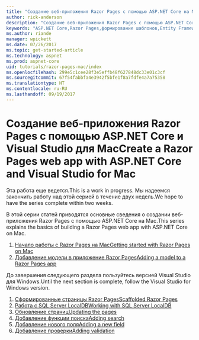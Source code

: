 ```yaml
---
title: "Создание веб-приложения Razor Pages с помощью ASP.NET Core на Mac"
author: rick-anderson
description: "Создание веб-приложения Razor Pages с помощью ASP.NET Core и EF Core."
keywords: "ASP.NET Core,Razor Pages,формирование шаблонов,Entity Framework Core,EF,EF Core,база данных,mac,macOS,Visual Studio для Mac"
ms.author: riande
manager: wpickett
ms.date: 07/26/2017
ms.topic: get-started-article
ms.technology: aspnet
ms.prod: aspnet-core
uid: tutorials/razor-pages-mac/index
ms.openlocfilehash: 299e5c1cee28f3e5effb48f627848dc33e01c3cf
ms.sourcegitcommit: 67f54fabbfa4e3942f5bfe1f8a7fdfe4a7a75358
ms.translationtype: HT
ms.contentlocale: ru-RU
ms.lasthandoff: 09/19/2017
---
```

# <a name="create-a-razor-pages-web-app-with-aspnet-core-and-visual-studio-for-mac"></a><span data-ttu-id="fcf87-104">Создание веб-приложения Razor Pages с помощью ASP.NET Core и Visual Studio для Mac</span><span class="sxs-lookup"><span data-stu-id="fcf87-104">Create a Razor Pages web app with ASP.NET Core and Visual Studio for Mac</span></span>

<span data-ttu-id="fcf87-105">Эта работа еще ведется.</span><span class="sxs-lookup"><span data-stu-id="fcf87-105">This is a work in progress.</span></span> <span data-ttu-id="fcf87-106">Мы надеемся закончить работу над этой серией в течение двух недель.</span><span class="sxs-lookup"><span data-stu-id="fcf87-106">We hope to have the series complete within two weeks.</span></span>

<span data-ttu-id="fcf87-107">В этой серии статей приводятся основные сведения о создании веб-приложения Razor Pages с помощью ASP.NET Core на Mac.</span><span class="sxs-lookup"><span data-stu-id="fcf87-107">This series explains the basics of building a Razor Pages web app with ASP.NET Core on Mac.</span></span>

1. [<span data-ttu-id="fcf87-108">Начало работы с Razor Pages на Mac</span><span class="sxs-lookup"><span data-stu-id="fcf87-108">Getting started with Razor Pages on Mac</span></span>](xref:tutorials/razor-pages-mac/razor-pages-start)
1. [<span data-ttu-id="fcf87-109">Добавление модели в приложение Razor Pages</span><span class="sxs-lookup"><span data-stu-id="fcf87-109">Adding a model to a Razor Pages app</span></span>](xref:tutorials/razor-pages-mac/model)


<span data-ttu-id="fcf87-110">До завершения следующего раздела пользуйтесь версией Visual Studio для Windows.</span><span class="sxs-lookup"><span data-stu-id="fcf87-110">Until the next section is complete, follow the Visual Studio for Windows version.</span></span>

1. [<span data-ttu-id="fcf87-111">Сформированные страницы Razor Pages</span><span class="sxs-lookup"><span data-stu-id="fcf87-111">Scaffolded Razor Pages</span></span>](xref:tutorials/razor-pages/page)
1. [<span data-ttu-id="fcf87-112">Работа с SQL Server LocalDB</span><span class="sxs-lookup"><span data-stu-id="fcf87-112">Working with SQL Server LocalDB</span></span>](xref:tutorials/razor-pages/sql)
1. [<span data-ttu-id="fcf87-113">Обновление страниц</span><span class="sxs-lookup"><span data-stu-id="fcf87-113">Updating the pages</span></span>](xref:tutorials/razor-pages/da1)
1. [<span data-ttu-id="fcf87-114">Добавление функции поиска</span><span class="sxs-lookup"><span data-stu-id="fcf87-114">Adding search</span></span>](xref:tutorials/razor-pages/search)
1. [<span data-ttu-id="fcf87-115">Добавление нового поля</span><span class="sxs-lookup"><span data-stu-id="fcf87-115">Adding a new field</span></span>](xref:tutorials/razor-pages/new-field)
1. [<span data-ttu-id="fcf87-116">Добавление проверки</span><span class="sxs-lookup"><span data-stu-id="fcf87-116">Adding validation</span></span>](xref:tutorials/razor-pages/validation)